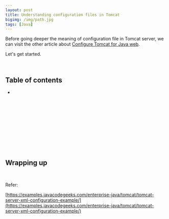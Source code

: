 ```yaml
---
layout: post
title: Understanding configuration files in Tomcat
bigimg: /img/path.jpg
tags: [Java]
---
```


Before going deeper the meaning of configuration file in Tomcat server, we can visit the other article about [Configure Tomcat for Java web](http://ducmanhphan.github.io/2019-02-18-Configure-Tomcat-for-Java-web).

Let's get started.

<br>

## Table of contents
- 




<br>

## 





<br>

## 




<br>

## 





<br>

## Wrapping up





<br>

Refer:

[https://examples.javacodegeeks.com/enterprise-java/tomcat/tomcat-server-xml-configuration-example/](https://examples.javacodegeeks.com/enterprise-java/tomcat/tomcat-server-xml-configuration-example/)